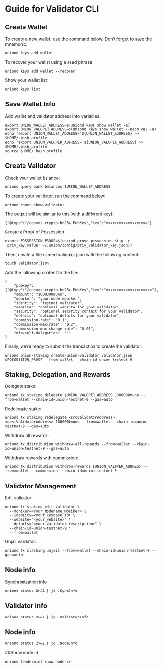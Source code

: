 # Guide for Validator CLI

## Create Wallet
To create a new wallet, use the command below. Don’t forget to save the mnemonic:
```
uniond keys add wallet
```

To recover your wallet using a seed phrase:
```
uniond keys add wallet --recover
```

Show your wallet list:
```
uniond keys list
```

## Save Wallet Info
Add wallet and validator address into variables:
```
export UNION_WALLET_ADDRESS=$(uniond keys show wallet -a)
export UNION_VALOPER_ADDRESS=$(uniond keys show wallet --bech val -a)
echo 'export UNION_WALLET_ADDRESS='${UNION_WALLET_ADDRESS} >> $HOME/.bash_profile
echo 'export UNION_VALOPER_ADDRESS='${UNION_VALOPER_ADDRESS} >> $HOME/.bash_profile
source $HOME/.bash_profile
```

## Create Validator

Check your wallet balance:
```
uniond query bank balances $UNION_WALLET_ADDRESS
```
To create your validator, run the command below:
```
uniond comet show-validator
```
The output will be similar to this (with a different key):
```
{"@type":"/cosmos.crypto.bn254.PubKey","key":"xxxxxxxxxxxxxxxxxx="}
```
Create a Proof of Possession
```
export POSSESSION_PROOF=$(uniond prove-possession $(jq -r 'priv_key.value' ~/.union/config/priv_validator_key.json))
```
Then, create a file named validator.json with the following content:
```
touch validator.json
```
Add the following content to the file:

```
{
    "pubkey": {"@type":"/cosmos.crypto.bn254.PubKey","key":"xxxxxxxxxxxxxxxxxxxxx"},
    "amount": "1000000muno",
    "moniker": "your-node-moniker",
    "identity": "testnet validator",
    "website": "optional website for your validator",
    "security": "optional security contact for your validator",
    "details": "optional details for your validator",
    "commission-rate": "0.1",
    "commission-max-rate": "0.2",
    "commission-max-change-rate": "0.01",
    "min-self-delegation": "1"
}
```
Finally, we’re ready to submit the transaction to create the validator:

```
uniond union-staking create-union-validator validator.json $POSSESSION_PROOF --from wallet --chain-id union-testnet-9
```
## Staking, Delegation, and Rewards
Delegate stake:
```
uniond tx staking delegate $UNION_VALOPER_ADDRESS 1000000muno --from=wallet --chain-id=union-testnet-9 --gas=auto
```

Redelegate stake:
```
uniond tx staking redelegate <srcValidatorAddress> <destValidatorAddress> 1000000muno --from=wallet --chain-id=union-testnet-9 --gas=auto
```

Withdraw all rewards:
```
uniond tx distribution withdraw-all-rewards --from=wallet --chain-id=union-testnet-9 --gas=auto
```

Withdraw rewards with commission:
```
uniond tx distribution withdraw-rewards $UNION_VALOPER_ADDRESS --from=wallet --commission --chain-id=union-testnet-9
```

## Validator Management
Edit validator:
```
uniond tx staking edit-validator \
  --moniker=<Your_Nodename_Moniker> \
  --identity=<your_keybase_id> \
  --website="<your_website>" \
  --details="<your_validator_description>" \
  --chain-id=union-testnet-9 \
  --from=wallet
```

Unjail validator:
```
uniond tx slashing unjail --from=wallet --chain-id=union-testnet-9 --gas=auto
```
## Node info
Synchronization info

```
uniond status 2>&1 | jq .SyncInfo
```
## Validator info

```
uniond status 2>&1 | jq .ValidatorInfo
```
## Node info

```
uniond status 2>&1 | jq .NodeInfo
```
##Show node id

```
uniond tendermint show-node-id
```

